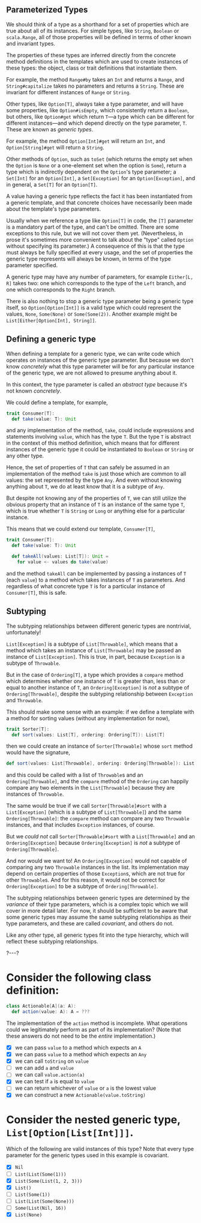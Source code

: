 ## Parameterized Types

We should think of a type as a shorthand for a set of properties which are true about all of its instances. For
simple types, like `String`, `Boolean` or `scala.Range`, all of those properties will be defined in terms of
other known and invariant types.

The properties of these types are inferred directly from the concrete method definitions in the templates which
are used to create instances of these types: the object, class or trait definitions that instantiate them.

For example, the method `Range#by` takes an `Int` and returns a `Range`, and `String#capitalize` takes no
parameters and returns a `String`. These are invariant for different instances of `Range` or `String`.

Other types, like `Option[T]`, always take a type parameter, and will have some properties, like
`Option#isEmpty`, which consistently return a `Boolean`, but others, like `Option#get` which return `T`—a type
which can be different for different instances—and which depend directly on the type parameter, `T`. These are
known as _generic types_.

For example, the method `Option[Int]#get` will return an `Int`, and `Option[String]#get` will return a `String`.

Other methods of `Option`, such as `toSet` (which returns the empty set when the `Option` is `None` or a
one-element set when the option is `Some`), return a type which is indirectly dependent on the `Option`'s type
parameter; a `Set[Int]` for an `Option[Int]`, a `Set[Exception]` for an `Option[Exception]`, and in general, a
`Set[T]` for an `Option[T]`.

A value having a generic type reflects the fact it has been instantiated from a generic template, and that
concrete choices have necessarily been made about the template's type parameters.

Usually when we reference a type like `Option[T]` in code, the `[T]` parameter is a mandatory part of the type,
and can't be omitted. There are some exceptions to this rule, but we will not cover them yet. (Nevertheless, in
prose it's sometimes more convenient to talk about the "type" called `Option` without specifying its parameter.)
A consequence of this is that the type must always be fully specified at every usage, and the set of properties
the generic type represents will always be known, in terms of the type parameter specified.

A generic type may have any number of parameters, for example `Either[L, R]` takes two: one which corresponds to
the type of the `Left` branch, and one which corresponds to the `Right` branch.

There is also nothing to stop a generic type parameter being a generic type itself, so `Option[Option[Int]]` is
a valid type which could represent the values, `None`, `Some(None)` or `Some(Some(2))`. Another example might be
`List[Either[Option[Int], String]]`.

## Defining a generic type

When defining a template for a generic type, we can write code which operates on instances of the generic type
parameter. But because we don't know _concretely_ what this type parameter will be for any particular instance
of the generic type, we are not allowed to presume anything about it.

In this context, the type parameter is called an _abstract type_ because it's not known _concretely_.

We could define a template, for example,
```scala
trait Consumer[T]:
  def take(value: T): Unit
```
and any implementation of the method, `take`, could include expressions and statements involving `value`, which
has the type `T`. But the type `T` is abstract in the context of this method definition, which means that for
different instances of the generic type it could be instantiated to `Boolean` or `String` or any other type.

Hence, the set of properties of `T` that can safely be assumed in an implementation of the method `take` is just
those which are common to all values: the set represented by the type `Any`. And even without knowing anything
about `T`, we do at least know that it is a subtype of `Any`.

But despite not knowing any of the properties of `T`, we can still utilize the obvious property that an instance
of `T` is an instance of the same type `T`, which is true whether `T` is `String` or `Long` or anything else for
a particular instance.

This means that we could extend our template, `Consumer[T]`,
```scala
trait Consumer[T]:
  def take(value: T): Unit

  def takeAll(values: List[T]): Unit =
    for value <- values do take(value)
```
and the method `takeAll` can be implemented by passing a instances of `T` (each `value`) to a method which takes
instances of `T` as parameters. And regardless of what concrete type `T` is for a particular instance of
`Consumer[T]`, this is safe.

## Subtyping

The subtyping relationships between different generic types are nontrivial, unfortunately!

`List[Exception]` is a subtype of `List[Throwable]`, which means that a method which takes an instance of
`List[Throwable]` may be passed an instance of `List[Exception]`. This is true, in part, because `Exception` is
a subtype of `Throwable`.

But in the case of `Ordering[T]`, a type which provides a `compare` method which determines whether one instance
of `T` is greater than, less than or equal to another instance of `T`, an `Ordering[Exception]` is _not_ a
subtype of `Ordering[Throwable]`, despite the subtyping relationship between `Exception` and `Throwable`.

This should make some sense with an example: if we define a template with a method for sorting values (without
any implementation for now),
```scala
trait Sorter[T]:
  def sort(values: List[T], ordering: Ordering[T]): List[T]
```
then we could create an instance of `Sorter[Throwable]` whose `sort` method would have the signature,
```scala
def sort(values: List[Throwable], ordering: Ordering[Throwable]): List[Throwable]
```
and this could be called with a list of `Throwable`s and an `Ordering[Throwable]`, and the `compare` method of
the `Ordering` can happily compare any two elements in the `List[Throwable]` because they are instances of
`Throwable`.

The same would be true if we call `Sorter[Throwable]#sort` with a `List[Exception]` (which is a subtype of
`List[Throwable]`) and the same `Ordering[Throwable]`: the `compare` method can compare any two `Throwable`
instances, and that includes `Exception` instances, of course.

But we _could not_ call `Sorter[Throwable]#sort` with a `List[Throwable]` and an `Ordering[Exception]` because
`Ordering[Exception]` is _not_ a subtype of `Ordering[Throwable]`.

And nor would we want to! An `Ordering[Exception]` would not capable of comparing any two `Throwable` instances
in the list. Its implementation may depend on certain properties of those `Exception`s, which are not true for
other `Throwable`s. And for this reason, it would not be correct for `Ordering[Exception]` to be a subtype of
`Ordering[Throwable]`.

The subtyping relationships between generic types are determined by the _variance_ of their type parameters,
which is a complex topic which we will cover in more detail later. For now, it should be sufficient to be aware
that some generic types may assume the same subtyping relationships as their type parameters, and these are
called _covariant_, and others do not.

Like any other type, all generic types fit into the type hierarchy, which will reflect these subtyping
relationships.

?---?

# Consider the following class definition:

```scala
class Actionable[A](a: A):
  def action(value: A): A = ???
```

The implementation of the `action` method is incomplete. What operations could we legitimately perform as part
of its implementation? (Note that these answers do not need to be the _entire_ implementation.)

* [X] we can pass `value` to a method which expects an `A`
* [X] we can pass `value` to a method which expects an `Any`
* [X] we can call `toString` on `value`
* [ ] we can add `a` and `value`
* [ ] we can call `value.action(a)`
* [X] we can test if `a` is equal to `value`
* [ ] we can return whichever of `value` or `a` is the lowest value
* [X] we can construct a new `Actionable(value.toString)`

# Consider the nested generic type, `List[Option[List[Int]]]`.

Which of the following are valid instances of this type? Note that every type parameter for the generic types
used in this example is covariant.

* [X] `Nil`
* [ ] `List(List(Some(1)))`
* [X] `List(Some(List(1, 2, 3)))`
* [X] `List()`
* [ ] `List(Some(1))`
* [ ] `List(List(Some(None)))`
* [ ] `Some(List(Nil, 16))`
* [X] `List(None)`